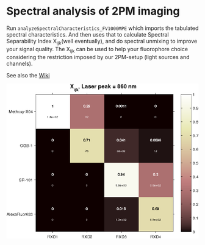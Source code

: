 # Spectral analysis of 2PM imaging

Run <code>analyzeSpectralCharacteristics_FV1000MPE</code> which imports the tabulated spectral characteristics. And then uses that to calculate Spectral Separability Index X<sub>ijk</sub>(well eventually), and do spectral unmixing to improve your signal quality. The X<sub>ijk</sub> can be used to help your fluorophore choice considering the restriction imposed by our 2PM-setup (light sources and channels).

See also the <a href="https://github.com/petteriTeikari/spectralSeparability/wiki">Wiki</a>

![spectral separability index](https://github.com/petteriTeikari/spectralSeparability/blob/master/figures/Xijk_ImageMatrix_630nmDichroic.png)
